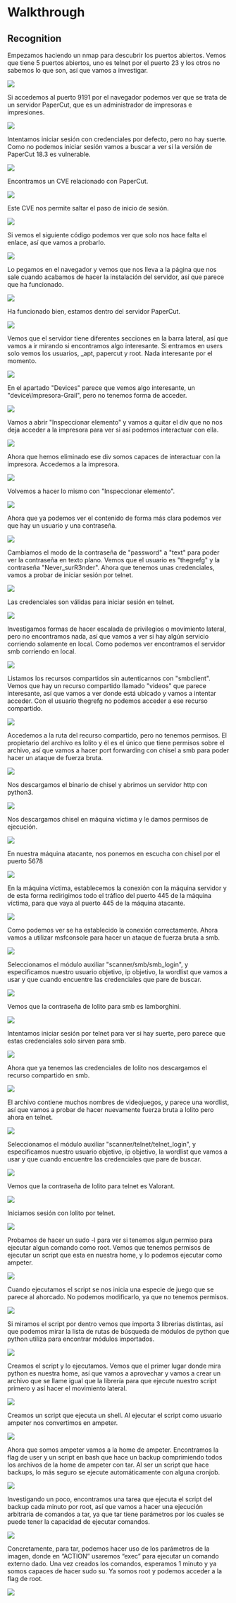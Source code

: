 # Walkthrough

## Recognition

Empezamos haciendo un nmap para descubrir los puertos abiertos. Vemos que tiene 5 puertos abiertos, uno es telnet por el puerto 23 y los otros no sabemos lo que son, así que vamos a investigar.

![](/Assets/walkthrough2/2024-03-21_17-03.png)

Si accedemos al puerto 9191 por el navegador podemos ver que se trata de un servidor PaperCut, que es un administrador de impresoras e impresiones.

![](/Assets/walkthrough2/2024-03-21_17-05.png)

Intentamos iniciar sesión con credenciales por defecto, pero no hay suerte. Como no podemos iniciar sesión vamos a buscar a ver si la versión de PaperCut 18.3 es vulnerable.

![](/Assets/walkthrough2/2024-03-21_17-08.png)

Encontramos un CVE relacionado con PaperCut.

![](/Assets/walkthrough2/2024-03-21_17-14.png)

Este CVE nos permite saltar el paso de inicio de sesión.

![](/Assets/walkthrough2/2024-03-21_17-14_1.png)

Si vemos el siguiente código podemos ver que solo nos hace falta el enlace, así que vamos a probarlo.

![](/Assets/walkthrough2/2024-03-21_17-17.png)

Lo pegamos en el navegador y vemos que nos lleva a la página que nos sale cuando acabamos de hacer la instalación del servidor, así que parece que ha funcionado.

![](/Assets/walkthrough2/2024-03-21_17-21.png)

Ha funcionado bien, estamos dentro del servidor PaperCut.

![](/Assets/walkthrough2/2024-03-21_17-21_1.png)

Vemos que el servidor tiene diferentes secciones en la barra lateral, así que vamos a ir mirando si encontramos algo interesante. Si entramos en users solo vemos los usuarios, _apt, papercut y root. Nada interesante por el momento.

![](/Assets/walkthrough2/2024-03-21_17-31.png)

En el apartado "Devices" parece que vemos algo interesante, un "device\Impresora-Grail", pero no tenemos forma de acceder.

![](/Assets/walkthrough2/2024-03-21_17-32.png)

Vamos a abrir "Inspeccionar elemento" y vamos a quitar el div que no nos deja acceder a la impresora para ver si así podemos interactuar con ella.

![](/Assets/walkthrough2/2024-03-21_17-35.png)

Ahora que hemos eliminado ese div somos capaces de interactuar con la impresora. Accedemos a la impresora.

![](/Assets/walkthrough2/2024-03-21_17-38.png)

Volvemos a hacer lo mismo con "Inspeccionar elemento".

![](/Assets/walkthrough2/2024-03-21_17-39.png)

Ahora que ya podemos ver el contenido de forma más clara podemos ver que hay un usuario y una contraseña.

![](/Assets/walkthrough2/2024-03-21_17-42.png)

Cambiamos el modo de la contraseña de "password" a "text" para poder ver la contraseña en texto plano. Vemos que el usuario es "thegrefg" y la contraseña "Never_surR3nder". Ahora que tenemos unas credenciales, vamos a probar de iniciar sesión por telnet.

![](/Assets/walkthrough2/2024-03-21_17-43.png)

Las credenciales son válidas para iniciar sesión en telnet.

![](/Assets/walkthrough2/2024-03-21_17-49.png)

Investigamos formas de hacer escalada de privilegios o movimiento lateral, pero no encontramos nada, así que vamos a ver si hay algún servicio corriendo solamente en local. Como podemos ver encontramos el servidor smb corriendo en local.

![](/Assets/walkthrough2/2024-03-21_17-53.png)

Listamos los recursos compartidos sin autenticarnos con "smbclient". Vemos que hay un recurso compartido llamado "videos" que parece interesante, así que vamos a ver donde está ubicado y vamos a intentar acceder. Con el usuario thegrefg no podemos acceder a ese recurso compartido.

![](/Assets/walkthrough2/2024-04-02_17-31.png)

Accedemos a la ruta del recurso compartido, pero no tenemos permisos. El propietario del archivo es lolito y él es el único que tiene permisos sobre el archivo, así que vamos a hacer port forwarding con chisel a smb para poder hacer un ataque de fuerza bruta.

![](/Assets/walkthrough2/2024-03-21_18-07.png)

Nos descargamos el binario de chisel y abrimos un servidor http con python3.

![](/Assets/walkthrough2/2024-04-02_17-51.png)

Nos descargamos chisel en máquina víctima y le damos permisos de ejecución.

![](/Assets/walkthrough2/2024-04-02_17-51_1.png)

En nuestra máquina atacante, nos ponemos en escucha con chisel por el puerto 5678

![](/Assets/walkthrough2/2024-04-02_17-52.png)

En la máquina víctima, establecemos la conexión con la máquina servidor y de esta forma redirigimos todo el tráfico del puerto 445 de la máquina víctima, para que vaya al puerto 445 de la máquina atacante.

![](/Assets/walkthrough2/2024-04-02_17-54.png)

Como podemos ver se ha establecido la conexión correctamente. Ahora vamos a utilizar msfconsole para hacer un ataque de fuerza bruta a smb.

![](/Assets/walkthrough2/2024-04-02_17-55.png)

Seleccionamos el módulo auxiliar "scanner/smb/smb_login", y especificamos nuestro usuario objetivo, ip objetivo, la wordlist que vamos a usar y que cuando encuentre las credenciales que pare de buscar.

![](/Assets/walkthrough2/2024-04-02_18-03.png)

Vemos que la contraseña de lolito para smb es lamborghini.

![](/Assets/walkthrough2/2024-04-02_18-09.png)

Intentamos iniciar sesión por telnet para ver si hay suerte, pero parece que estas credenciales solo sirven para smb.

![](/Assets/walkthrough2/2024-04-02_18-14.png)

Ahora que ya tenemos las credenciales de lolito nos descargamos el recurso compartido en smb.

![](/Assets/walkthrough2/2024-04-02_18-15.png)

El archivo contiene muchos nombres de videojuegos, y parece una wordlist, así que vamos a probar de hacer nuevamente fuerza bruta a lolito pero ahora en telnet.

![](/Assets/walkthrough2/2024-04-02_18-16.png)

Seleccionamos el módulo auxiliar "scanner/telnet/telnet_login", y especificamos nuestro usuario objetivo, ip objetivo, la wordlist que vamos a usar y que cuando encuentre las credenciales que pare de buscar.

![](/Assets/walkthrough2/2024-04-02_18-40.png)

Vemos que la contraseña de lolito para telnet es Valorant.

![](/Assets/walkthrough2/2024-04-02_18-41.png)

Iniciamos sesión con lolito por telnet.

![](/Assets/walkthrough2/2024-04-02_18-42.png)

Probamos de hacer un sudo -l para ver si tenemos algun permiso para ejecutar algun comando como root. Vemos que tenemos permisos de ejecutar un script que esta en nuestra home, y lo podemos ejecutar como ampeter.

![](/Assets/walkthrough2/2024-04-03_16-28.png)

Cuando ejecutamos el script se nos inicia una especie de juego que se parece al ahorcado. No podemos modificarlo, ya que no tenemos permisos.

![](/Assets/walkthrough2/2024-04-03_16-24.png)

Si miramos el script por dentro vemos que importa 3 librerias distintas, así que podemos mirar la lista de rutas de búsqueda de módulos de python que python utiliza para encontrar módulos importados.

![](/Assets/walkthrough2/2024-04-03_16-24_1.png)

Creamos el script y lo ejecutamos. Vemos que el primer lugar donde mira python es nuestra home, así que vamos a aprovechar y vamos a crear un archivo que se llame igual que la librería para que ejecute nuestro script primero y así hacer el movimiento lateral.

![](/Assets/walkthrough2/2024-04-03_16-36.png)

Creamos un script que ejecuta un shell. Al ejecutar el script como usuario ampeter nos convertimos en ampeter.

![](/Assets/walkthrough2/2024-04-03_16-49.png)

Ahora que somos ampeter vamos a la home de ampeter. Encontramos la flag de user y un script en bash que hace un backup comprimiendo todos los archivos de la home de ampeter con tar. Al ser un script que hace backups, lo más seguro se ejecute automáticamente con alguna cronjob.

![](/Assets/walkthrough2/2024-04-03_17-27.png)

Investigando un poco, encontramos una tarea que ejecuta el script del backup cada minuto por root, así que vamos a hacer una ejecución arbitraria de comandos a tar, ya que tar tiene parámetros por los cuales se puede tener la capacidad de ejecutar comandos.

![](/Assets/walkthrough2/2024-04-03_17-00.png)

Concretamente, para tar, podemos hacer uso de los parámetros de la imagen, donde en “ACTION” usaremos “exec” para ejecutar un comando externo dado. Una vez creados los comandos, esperamos 1 minuto y ya somos capaces de hacer sudo su. Ya somos root y podemos acceder a la flag de root.

![](/Assets/walkthrough2/2024-04-03_17-39.png)